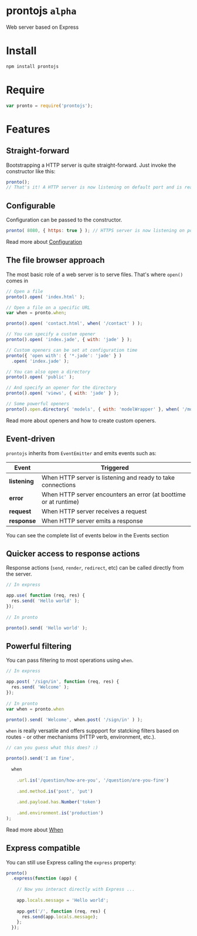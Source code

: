 prontojs `alpha`
========

Web server based on Express

# Install

```bash
npm install prontojs
```

# Require

```js
var pronto = require('prontojs');
```

# Features

## Straight-forward

Bootstrapping a HTTP server is quite straight-forward. Just invoke the constructor like this:

```js
pronto();
// That's it! A HTTP server is now listening on default port and is ready to take connections
```

## Configurable

Configuration can be passed to the constructor.

```js
pronto( 8080, { https: true } ); // HTTPS server is now listening on port 8080
```

Read more about [Configuration](../../blob/master/docs/configuration.md)

## The file browser approach

The most basic role of a web server is to serve files. That's where `open()` comes in

```js
// Open a file
pronto().open( 'index.html' );

// Open a file on a specific URL
var when = pronto.when;

pronto().open( 'contact.html', when( '/contact' ) );

// You can specify a custom opener
pronto().open( 'index.jade', { with: 'jade' } );

// Custom openers can be set at configuration time
pronto({ 'open with': { '*.jade': 'jade' } )
  .open( 'index.jade' );

// You can also open a directory
pronto().open( 'public' );

// And specify an opener for the directory
pronto().open( 'views', { with: 'jade' } );

// Some powerful openers
pronto().open.directory( 'models', { with: 'modelWrapper' }, when( '/models/:model' ) );
```

Read more about openers and how to create custom openers.

## Event-driven

`prontojs` inherits from `EventEmitter` and emits events such as:

| Event | Triggered |
|-------|-----------|
| **listening** | When HTTP server is listening and ready to take connections |
| **error** | When HTTP server encounters an error (at boottime or at runtime) |
| **request** | When HTTP server receives a request |
| **response** | When HTTP server emits a response |

You can see the complete list of events below in the Events section

## Quicker access to response actions

Response actions (`send`, `render`, `redirect`, etc) can be called directly from the server.

```js
// In express

app.use( function (req, res) {
  res.send( 'Hello world' );
});
  
// In pronto

pronto().send( 'Hello world' );
```

## Powerful filtering

You can pass filtering to most operations using `when`.

```js
// In express

app.post( '/sign/in', function (req, res) {
  res.send( 'Welcome' );
});
  
// In pronto
var when = pronto.when

pronto().send( 'Welcome', when.post( '/sign/in' ) );
```

`when` is really versatile and offers suppport for statcking filters based on routes - or other mechanisms (HTTP verb, environment, etc.).

```js
// can you guess what this does? :)

pronto().send('I am fine',
  
  when
    
    .url.is('/question/how-are-you', '/question/are-you-fine')
    
    .and.method.is('post', 'put')
    
    .and.payload.has.Number('token')
    
    .and.environment.is('production')
);
```

Read more about [When](../../blob/master/docs/when.md)

## Express compatible

You can still use Express calling the `express` property:

```js
pronto()
  .express(function (app) {
    
    // Now you interact directly with Express ...
    
    app.locals.message = 'Hello world';
  
    app.get('/', function (req, res) {
      res.send(app.locals.message);
    };
  });
```
